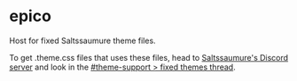 # epico
Host for fixed Saltssaumure theme files.

To get .theme.css files that uses these files, head to [Saltssaumure's Discord server](https://discord.com/invite/uy8nKQVatp) and look in the [#theme-support > fixed themes thread](https://discord.com/channels/946226981501042709/1335429473151225989).
